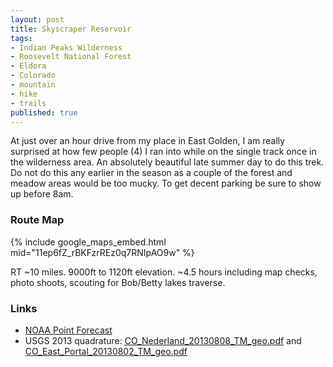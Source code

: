 ```yaml
---
layout: post
title: Skyscraper Reservoir
tags:
- Indian Peaks Wilderness
- Roosevelt National Forest
- Eldora
- Colorado
- mountain
- hike
- trails
published: true
---
```

At just over an hour drive from my place in East Golden, I am really surprised at how few people (4) I ran into while
on the single track once in the wilderness area. An absolutely beautiful late summer day to do this trek.
Do not do this any earlier in the season as a couple of the forest and meadow areas would be too mucky.
To get decent parking be sure to show up before 8am.

### Route Map
{% include google_maps_embed.html mid="11ep6fZ_rBKFzrREz0q7RNIpAO9w" %}

RT ~10 miles. 9000ft to 1120ft elevation.
~4.5 hours including map checks, photo shoots, scouting for Bob/Betty lakes traverse.

### Links
- [NOAA Point Forecast](http://forecast.weather.gov/MapClick.php?lat=39.9556524&lon=-105.6724408)
- USGS 2013 quadrature:
[CO_Nederland_20130808_TM_geo.pdf](https://drive.google.com/file/d/0B0yT30uCaFvvTW40MzdOSjl0U1U/view)
and
[CO_East_Portal_20130802_TM_geo.pdf](https://drive.google.com/file/d/0B0yT30uCaFvvNk1qdUFlbXUzU2s/view)

